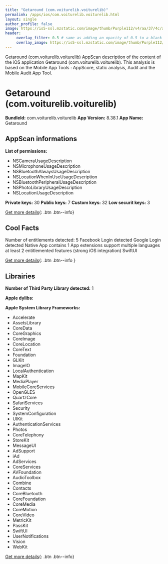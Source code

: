 ```yaml
---
title: "Getaround (com.voiturelib.voiturelib)"
permalink: /apps/ios/com.voiturelib.voiturelib.html
layout: single
author_profile: false
image: https://is5-ssl.mzstatic.com/image/thumb/Purple112/v4/aa/37/4c/aa374c9e-7aa1-092e-e0a1-c0f150f5a2e7/AppIcon-1x_U007emarketing-0-7-0-85-220.png/512x512bb.jpg
header: 
     overlay_filter: 0.5 # same as adding an opacity of 0.5 to a black background
     overlay_image: https://is5-ssl.mzstatic.com/image/thumb/Purple112/v4/aa/37/4c/aa374c9e-7aa1-092e-e0a1-c0f150f5a2e7/AppIcon-1x_U007emarketing-0-7-0-85-220.png/512x512bb.jpg
---
```

Getaround (com.voiturelib.voiturelib) AppScan description of the content of the iOS application Getaround (com.voiturelib.voiturelib). This analysis is based on the Mobile App Tools : AppScore, static analysis, Audit and the Mobile Audit App Tool.

# Getaround (com.voiturelib.voiturelib)

**BundleId:** com.voiturelib.voiturelib
**App Version:** 8.38.1
**App Name:** Getaround


## AppScan informations 

**List of permissions:** 
- NSCameraUsageDescription
- NSMicrophoneUsageDescription
- NSBluetoothAlwaysUsageDescription
- NSLocationWhenInUseUsageDescription
- NSBluetoothPeripheralUsageDescription
- NSPhotoLibraryUsageDescription
- NSLocationUsageDescription
  
  
**Private keys:** 30
**Public keys:** 7
**Custom keys:** 32
**Low securit keys:** 3
  
[Get more details](/pricing.html){: .btn .btn--info}

## Cool Facts

Number of entitlements detected: 5
Facebook Login detected
Google Login detected
Native App
contains 1 App extensions
support multiple languages
at least 2 entitlemented features (strong iOS integration)
SwiftUI
  
[Get more details](/pricing.html){: .btn .btn--info }

## Librairies 
**Number of Third Party Library detected:** 1


**Apple dylibs:**


**Apple System Library Frameworks:**
- Accelerate
- AssetsLibrary
- CoreData
- CoreGraphics
- CoreImage
- CoreLocation
- CoreText
- Foundation
- GLKit
- ImageIO
- LocalAuthentication
- MapKit
- MediaPlayer
- MobileCoreServices
- OpenGLES
- QuartzCore
- SafariServices
- Security
- SystemConfiguration
- UIKit
- AuthenticationServices
- Photos
- CoreTelephony
- StoreKit
- MessageUI
- AdSupport
- iAd
- AdServices
- CoreServices
- AVFoundation
- AudioToolbox
- Combine
- Contacts
- CoreBluetooth
- CoreFoundation
- CoreMedia
- CoreMotion
- CoreVideo
- MetricKit
- PassKit
- SwiftUI
- UserNotifications
- Vision
- WebKit


  
[Get more details](/pricing.html){: .btn .btn--info}

